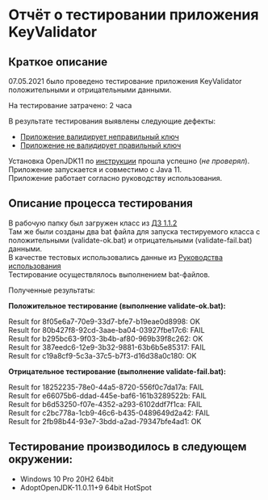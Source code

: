 # Отчёт о тестировании приложения KeyValidator

## Краткое описание

07.05.2021 было проведено тестирование приложения KeyValidator положительными и отрицательными данными.

На тестирование затрачено: 2 часа

В результате тестирования выявлены следующие дефекты:  
* [Приложение валидирует неправильный ключ](https://github.com/goso-nct/netology-java-dz1.1-t2/issues/5)  
* [Приложение не валидирует правильный ключ](https://github.com/goso-nct/netology-java-dz1.1-t2/issues/6)


Установка OpenJDK11 по [инструкции](https://github.com/netology-code/javaqa-homeworks/blob/master/intro/openjdk11-manual.md) прошла успешно (*не проверял*).  
Приложение запускается и совместимо с Java 11.  
Приложение работает согласно руководству использования.  

## Описание процесса тестирования
В рабочую папку был загружен класс из [ДЗ 1.1.2](https://github.com/netology-code/javaqa-homeworks/blob/master/intro/artifacts/KeyValidator.class)  
Там же были созданы два bat файла для запуска тестируемого класса с положительными (validate-ok.bat) и отрицательными (validate-fail.bat) данными.  
В качестве тестовых использовались данные из [Руководства использования](https://github.com/netology-code/javaqa-homeworks/blob/master/intro/user-manual.md)  
Тестирование осуществлялось выполнением bat-файлов.

Полученные результаты:

**Положительное тестирование (выполнение validate-ok.bat):**

Result for 8f05e6a7-70e9-33d7-bfe7-b19eae0d8998: OK  
Result for 80b427f8-92cd-3aae-ba04-03927fbe17c6: FAIL  
Result for b295bc63-9f03-3b4b-af80-969b39f8c262: OK  
Result for 387eedc6-12e9-3b32-9881-63b6b5e85317: FAIL  
Result for c19a8cf9-5c3a-37c5-b7f3-d16d38a0c180: OK  

**Отрицательное тестирование (выполнение validate-fail.bat):**

Result for 18252235-78e0-44a5-8720-556f0c7da17a: FAIL  
Result for e66075b6-ddad-445e-baf6-161b3289522b: FAIL  
Result for b6d53250-f07e-4352-a293-6102ddf7f1ca: FAIL  
Result for c2bc778a-1cb9-46c6-b435-0489649d2a42: FAIL  
Result for 2fb98b44-93e7-3bdd-a2ad-79347bfe4ad1: OK  

## Тестирование производилось в следующем окружении:
* Windows 10 Pro 20H2 64bit
* AdoptOpenJDK-11.0.11+9 64bit HotSpot
